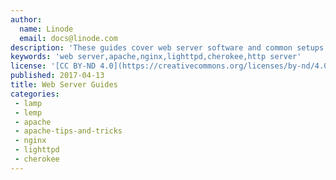 ```yaml
---
author:
  name: Linode
  email: docs@linode.com
description: 'These guides cover web server software and common setups such as the LAMP and LEMP stacks.'
keywords: 'web server,apache,nginx,lighttpd,cherokee,http server'
license: '[CC BY-ND 4.0](https://creativecommons.org/licenses/by-nd/4.0)'
published: 2017-04-13
title: Web Server Guides
categories:
 - lamp
 - lemp
 - apache
 - apache-tips-and-tricks
 - nginx
 - lighttpd
 - cherokee
---
```

